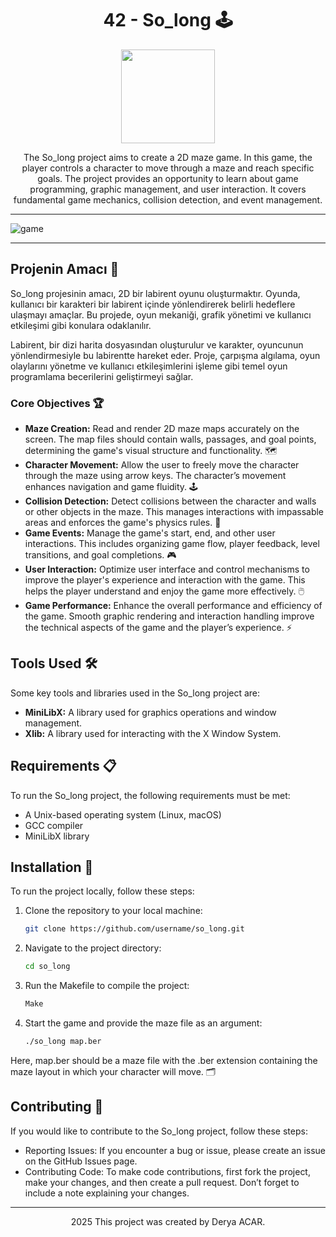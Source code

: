 <!-- Project Title -->
<h1 align="center"> 42 - So_long 🕹️</h1>

<!-- Project Logo or Image -->
<p align="center">
  <a target="blank"><img src="https://github.com/deryaxacar/mg/blob/main/p-logo/so_long.png" height="150" width="150" /></a>
</p>

<!-- Project Description -->
<p align="center">
The So_long project aims to create a 2D maze game. In this game, the player controls a character to move through a maze and reach specific goals. The project provides an opportunity to learn about game programming, graphic management, and user interaction. It covers fundamental game mechanics, collision detection, and event management.
</p>

---

![game](https://i.hizliresim.com/by7jmeg.png)

---


## Projenin Amacı 🎯

So_long projesinin amacı, 2D bir labirent oyunu oluşturmaktır. Oyunda, kullanıcı bir karakteri bir labirent içinde yönlendirerek belirli hedeflere ulaşmayı amaçlar. Bu projede, oyun mekaniği, grafik yönetimi ve kullanıcı etkileşimi gibi konulara odaklanılır.

Labirent, bir dizi harita dosyasından oluşturulur ve karakter, oyuncunun yönlendirmesiyle bu labirentte hareket eder. Proje, çarpışma algılama, oyun olaylarını yönetme ve kullanıcı etkileşimlerini işleme gibi temel oyun programlama becerilerini geliştirmeyi sağlar.

### Core Objectives 🏆

- **Maze Creation:** Read and render 2D maze maps accurately on the screen. The map files should contain walls, passages, and goal points, determining the game's visual structure and functionality. 🗺️
- **Character Movement:** Allow the user to freely move the character through the maze using arrow keys. The character’s movement enhances navigation and game fluidity. 🕹️
- **Collision Detection:** Detect collisions between the character and walls or other objects in the maze. This manages interactions with impassable areas and enforces the game's physics rules. 🚧
- **Game Events:** Manage the game's start, end, and other user interactions. This includes organizing game flow, player feedback, level transitions, and goal completions. 🎮
- **User Interaction:** Optimize user interface and control mechanisms to improve the player's experience and interaction with the game. This helps the player understand and enjoy the game more effectively. 🖱️
- **Game Performance:** Enhance the overall performance and efficiency of the game. Smooth graphic rendering and interaction handling improve the technical aspects of the game and the player’s experience. ⚡

## Tools Used 🛠️

Some key tools and libraries used in the So_long project are:

- **MiniLibX:** A library used for graphics operations and window management.
- **Xlib:** A library used for interacting with the X Window System.

## Requirements 📋

To run the So_long project, the following requirements must be met:

- A Unix-based operating system (Linux, macOS)
- GCC compiler
- MiniLibX library

## Installation 🔧

To run the project locally, follow these steps:

1. Clone the repository to your local machine:
   ```bash
   git clone https://github.com/username/so_long.git

2. Navigate to the project directory:
   ```bash
   cd so_long
3. Run the Makefile to compile the project:
   ```bash
   Make
4. Start the game and provide the maze file as an argument:
   ```bash
   ./so_long map.ber
Here, map.ber should be a maze file with the .ber extension containing the maze layout in which your character will move. 🗂️

## Contributing 🤝
If you would like to contribute to the So_long project, follow these steps:

- Reporting Issues: If you encounter a bug or issue, please create an issue on the GitHub Issues page.
- Contributing Code: To make code contributions, first fork the project, make your changes, and then create a pull request. Don’t forget to include a note explaining your changes.

---

<p align="center">2025 This project was created by Derya ACAR.</p>

